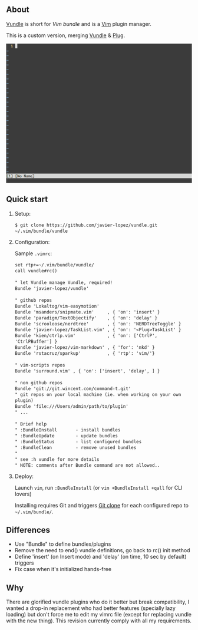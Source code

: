 ## About

[Vundle](https://github.com/javier-lopez/vundle) is short for _Vim bundle_ and is a [Vim](http://vim.org) plugin manager.

This is a custom version, merging [Vundle](https://github.com/javier-lopez/vundle) & [Plug](https://github.com/junegunn/vim-plug).

<p align="center">
<img src="https://raw.githubusercontent.com/junegunn/i/master/vim-plug/installer.gif" alt="vundle-installer"/>
</p>

## Quick start

1. Setup:

     ```
     $ git clone https://github.com/javier-lopez/vundle.git ~/.vim/bundle/vundle
     ```

2. Configuration:

     Sample `.vimrc`:

     ```vim
     set rtp+=~/.vim/bundle/vundle/
     call vundle#rc()

     " let Vundle manage Vundle, required!
     Bundle 'javier-lopez/vundle'

     " github repos
     Bundle 'Lokaltog/vim-easymotion'
     Bundle 'msanders/snipmate.vim'     , { 'on': 'insert' }
     Bundle 'paradigm/TextObjectify'    , { 'on': 'delay' }
     Bundle 'scrooloose/nerdtree'       , { 'on': 'NERDTreeToggle' }
     Bundle 'javier-lopez/TaskList.vim' , { 'on': '<Plug>TaskList' }
     Bundle 'kien/ctrlp.vim'            , { 'on': ['CtrlP', 'CtrlPBuffer'] }
     Bundle 'javier-lopez/vim-markdown' , { 'for': 'mkd' }
     Bundle 'rstacruz/sparkup'          , { 'rtp': 'vim/'}

     " vim-scripts repos
     Bundle 'surround.vim' , { 'on': ['insert', 'delay', ] }

     " non github repos
     Bundle 'git://git.wincent.com/command-t.git'
     " git repos on your local machine (ie. when working on your own plugin)
     Bundle 'file:///Users/admin/path/to/plugin'
     " ...

     " Brief help
     " :BundleInstall       - install bundles
     " :BundleUpdate        - update bundles
     " :BundleStatus        - list configured bundles
     " :BundleClean         - remove unused bundles
     "
     " see :h vundle for more details
     " NOTE: comments after Bundle command are not allowed..

     ```

3. Deploy:

     Launch `vim`, run `:BundleInstall`
     (or `vim +BundleInstall +qall` for CLI lovers)

     Installing requires Git and triggers [Git clone](http://gitref.org/creating/#clone) for each configured repo to `~/.vim/bundle/`.

## Differences

- Use "Bundle" to define bundles/plugins
- Remove the need to end() vundle definitions, go back to rc() init method
- Define 'insert' (on Insert mode) and 'delay' (on time, 10 sec by default) triggers
- Fix case when it's initialized hands-free

## Why

There are glorified vundle plugins who do it better but break compatibility, I wanted a drop-in replacement who had better features (specially lazy loading) but don't force me to edit my vimrc file (except for replacing vundle with the new thing). This revision currently comply with all my requirements.
